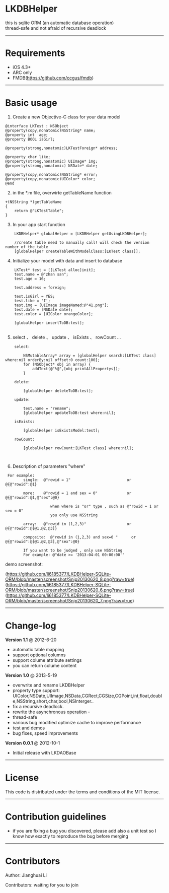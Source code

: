 LKDBHelper
====================================
this is sqlite ORM (an automatic database operation) <br>
thread-safe and not afraid of recursive deadlock

------------------------------------
Requirements
====================================

* iOS 4.3+ 
* ARC only
* FMDB(https://github.com/ccgus/fmdb)

------------------------------------
Basic usage
====================================

1. Create a new Objective-C class for your data model

```
@interface LKTest : NSObject
@property(copy,nonatomic)NSString* name;
@property int  age;
@property BOOL isGirl;

@property(strong,nonatomic)LKTestForeign* address;

@property char like;
@property(strong,nonatomic) UIImage* img;
@property(strong,nonatomic) NSDate* date;

@property(copy,nonatomic)NSString* error;
@property(copy,nonatomic)UIColor* color;
@end
```
2. in the *.m file, overwirte getTableName function

```
+(NSString *)getTableName
{
    return @"LKTestTable";
}
```
3. In your app start function

```
    LKDBHelper* globalHelper = [LKDBHelper getUsingLKDBHelper];
   
    //create table need to manually call! will check the version number of the table
    [globalHelper createTableWithModelClass:[LKTest class]];
```
4. Initialize your model with data and insert to database

```
    LKTest* test = [[LKTest alloc]init];
    test.name = @"zhan san";
    test.age = 16;
    
    test.address = foreign;
    
    test.isGirl = YES;
    test.like = 'I';
    test.img = [UIImage imageNamed:@"41.png"];
    test.date = [NSDate date];
    test.color = [UIColor orangeColor];
    
    [globalHelper insertToDB:test];
    
```
5. select 、 delete 、 update 、 isExists 、 rowCount ...

```
    select:
        
        NSMutableArray* array = [globalHelper search:[LKTest class] where:nil orderBy:nil offset:0 count:100];
        for (NSObject* obj in array) {
            addText(@"%@",[obj printAllPropertys]);
        }
        
    delete:
        
        [globalHelper deleteToDB:test];
        
    update:
        
        test.name = "rename";
        [globalHelper updateToDB:test where:nil];
        
    isExists:
        
        [globalHelper isExistsModel:test];
    
    rowCount:
        
        [globalHelper rowCount:[LKTest class] where:nil];
        
     
```
6. Description of parameters "where"

```
 For example: 
        single:  @"rowid = 1"                         or      @{@"rowid":@1}
 
        more:    @"rowid = 1 and sex = 0"             or      @{@"rowid":@1,@"sex":@0}
                   
                    when where is "or" type , such as @"rowid = 1 or sex = 0"
                    you only use NSString
 
        array:   @"rowid in (1,2,3)"                  or      @{@"rowid":@[@1,@2,@3]}
            
        composite:  @"rowid in (1,2,3) and sex=0 "      or      @{@"rowid":@[@1,@2,@3],@"sex":@0}
 
        If you want to be judged , only use NSString
        For example: @"date >= '2013-04-01 00:00:00'"
```

demo screenshot:

(https://github.com/li6185377/LKDBHelper-SQLite-ORM/blob/master/screenshot/Snip20130620_8.png?raw=true)
(https://github.com/li6185377/LKDBHelper-SQLite-ORM/blob/master/screenshot/Snip20130620_6.png?raw=true)
(https://github.com/li6185377/LKDBHelper-SQLite-ORM/blob/master/screenshot/Snip20130620_7.png?raw=true)

----------
Change-log
==========

**Version 1.1** @ 2012-6-20

- automatic table mapping
- support optional columns
- support colume attribute settings
- you can return colume content

**Version 1.0** @ 2013-5-19

- overwrite and rename LKDBHelper
- property type support: UIColor,NSDate,UIImage,NSData,CGRect,CGSize,CGPoint,int,float,double,NSString,short,char,bool,NSInterger..
- fix a recursive deadlock. 
- rewrite the asynchronous operation - 
- thread-safe 
- various bug modified optimize cache to improve performance 
- test and demos
- bug fixes, speed improvements

**Version 0.0.1** @ 2012-10-1

- Initial release with LKDAOBase


-------
License
=======

This code is distributed under the terms and conditions of the MIT license. 

-------
Contribution guidelines
=======

* if you are fixing a bug you discovered, please add also a unit test so I know how exactly to reproduce the bug before merging

-------
Contributors
=======

Author: Jianghuai Li

Contributors: waiting for you to join

